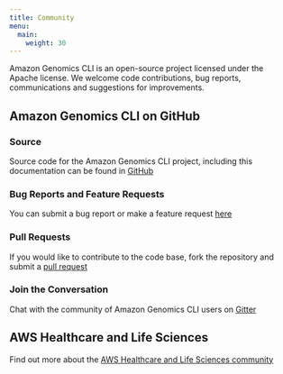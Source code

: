 ```yaml
---
title: Community
menu:
  main:
    weight: 30
---
```


Amazon Genomics CLI is an open-source project licensed under the Apache license. We welcome code contributions, bug reports,
communications and suggestions for improvements.

## Amazon Genomics CLI on GitHub

### Source

Source code for the Amazon Genomics CLI project, including this documentation can be found in [GitHub](https://github.com/aws/amazon-genomics-cli)

### Bug Reports and Feature Requests

You can submit a bug report or make a feature request [here](https://github.com/aws/amazon-genomics-cli/issues)

### Pull Requests

If you would like to contribute to the code base, fork the repository and submit a [pull request](https://github.com/aws/amazon-genomics-cli/pulls)

### Join the Conversation

Chat with the community of Amazon Genomics CLI users on [Gitter](https://gitter.im/aws/amazon-genomics-cli)

## AWS Healthcare and Life Sciences

Find out more about the [AWS Healthcare and Life Sciences community](https://aws.amazon.com/health/)